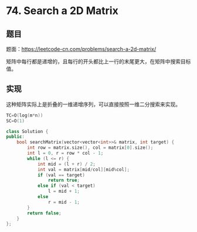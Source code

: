 # 74. Search a 2D Matrix

## 题目

题面：https://leetcode-cn.com/problems/search-a-2d-matrix/

矩阵中每行都是递增的，且每行的开头都比上一行的末尾更大，在矩阵中搜索目标值。

## 实现

这种矩阵实际上是折叠的一维递增序列，可以直接按照一维二分搜索来实现。

``` c++
TC=O(log(m*n))
SC=O(1)

class Solution {
public:
    bool searchMatrix(vector<vector<int>>& matrix, int target) {
        int row = matrix.size(), col = matrix[0].size();
        int l = 0, r = row * col - 1;
        while (l <= r) {
            int mid = (l + r) / 2;
            int val = matrix[mid/col][mid%col];
            if (val == target)
                return true;
            else if (val < target)
                l = mid + 1;
            else
                r = mid - 1;
        }
        return false;
    }
};
```
